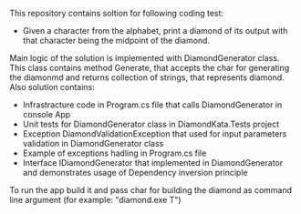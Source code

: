 This repository contains soltion for following coding test:
- Given a character from the alphabet, print a diamond of its output with that character being the midpoint of the diamond.

Main logic of the solution is implemented with DiamondGenerator class.
This class contains method Generate, that accepts the char for generating the diamonmd and returns collection of strings, that represents diamond.
Also solution contains:
- Infrastracture code in Program.cs file that calls DiamondGenerator in console App
- Unit tests for DiamondGenerator class in DiamondKata.Tests project
- Exception DiamondValidationException that used for input parameters validation in DiamondGenerator class
- Example of exceptions hadling in Program.cs file
- Interface IDiamondGenerator that implemented in DiamondGenerator and demonstrates usage of Dependency inversion principle

To run the app build it and pass char for building the diamond as command line argument (for example: "diamond.exe T")
